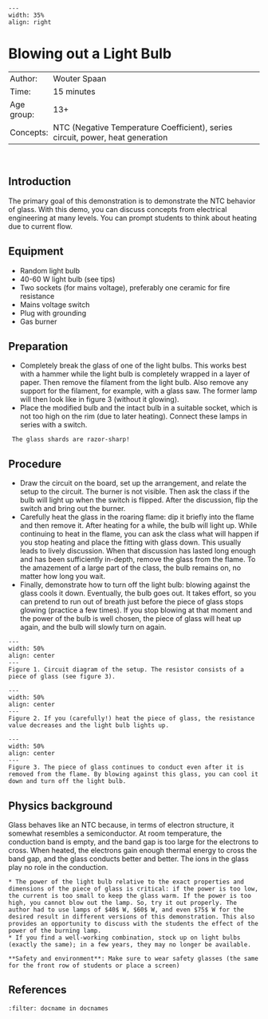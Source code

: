 
```{figure} ../../figures/busy.png
---
width: 35%
align: right
```

# Blowing out a Light Bulb

<table style="width: 100%; border-collapse: collapse; border: none;">
    <tr style="background-color: var(--background-color);">  
        <td style="text-align: left; padding: 3px; border: none; color: var(--text-color)">Author:</td>
        <td style="text-align: left; padding: 3px; border: none; color: var(--text-color)">Wouter Spaan</td>
    </tr>
    <tr style="background-color: var(--background-color);"> 
        <td style="text-align: left; padding: 3px; border: none; color: var(--text-color)">Time:</td>
        <td style="text-align: left; padding: 3px; border: none; color: var(--text-color)">15 minutes</td>
    </tr>
    <tr style="background-color: var(--background-color);"> 
        <td style="text-align: left; padding: 3px; border: none; color: var(--text-color)">Age group:</td>
        <td style="text-align: left; padding: 3px; border: none; color: var(--text-color)">13+</td>
    </tr>
    <tr style="background-color: var(--background-color);"> 
        <td style="text-align: left; padding: 3px; border: none; color: var(--text-color)">Concepts:</td>
        <td style="text-align: left; padding: 3px; border: none; color: var(--text-color)">NTC (Negative Temperature Coefficient), series circuit, power, heat generation</td>
    </tr>
</table><br>

## Introduction
The primary goal of this demonstration is to demonstrate the NTC behavior of glass. With this demo, you can discuss concepts from electrical engineering at many levels. You can prompt students to think about heating due to current flow.

## Equipment
* Random light bulb
* 40-60 W light bulb (see tips)
* Two sockets (for mains voltage), preferably one ceramic for fire resistance
* Mains voltage switch
* Plug with grounding
* Gas burner

## Preparation
* Completely break the glass of one of the light bulbs. This works best with a hammer while the light bulb is completely wrapped in a layer of paper. Then remove the filament from the light bulb. Also remove any support for the filament, for example, with a glass saw. The former lamp will then look like in figure 3 (without it glowing).
* Place the modified bulb and the intact bulb in a suitable socket, which is not too high on the rim (due to later heating). Connect these lamps in series with a switch.

```{warning}
 The glass shards are razor-sharp!
```

## Procedure
* Draw the circuit on the board, set up the arrangement, and relate the setup to the circuit. The burner is not visible. Then ask the class if the bulb will light up when the switch is flipped. After the discussion, flip the switch and bring out the burner.
* Carefully heat the glass in the roaring flame: dip it briefly into the flame and then remove it. After heating for a while, the bulb will light up. While continuing to heat in the flame, you can ask the class what will happen if you stop heating and place the fitting with glass down. This usually leads to lively discussion. When that discussion has lasted long enough and has been sufficiently in-depth, remove the glass from the flame. To the amazement of a large part of the class, the bulb remains on, no matter how long you wait.
* Finally, demonstrate how to turn off the light bulb: blowing against the glass cools it down. Eventually, the bulb goes out. It takes effort, so you can pretend to run out of breath just before the piece of glass stops glowing (practice a few times). If you stop blowing at that moment and the power of the bulb is well chosen, the piece of glass will heat up again, and the bulb will slowly turn on again.

```{figure} demo31_figure3.png
---
width: 50%
align: center
---
Figure 1. Circuit diagram of the setup. The resistor consists of a piece of glass (see figure 3).
```

```{figure} demo31_figure1.jpg
---
width: 50%
align: center
---
Figure 2. If you (carefully!) heat the piece of glass, the resistance value decreases and the light bulb lights up.
```

```{figure} demo31_figure2.jpg
---
width: 50%
align: center
---
Figure 3. The piece of glass continues to conduct even after it is removed from the flame. By blowing against this glass, you can cool it down and turn off the light bulb.
```


## Physics background
Glass behaves like an NTC because, in terms of electron structure, it somewhat resembles a semiconductor. At room temperature, the conduction band is empty, and the band gap is too large for the electrons to cross. When heated, the electrons gain enough thermal energy to cross the band gap, and the glass conducts better and better. The ions in the glass play no role in the conduction.

```{tip}
* The power of the light bulb relative to the exact properties and dimensions of the piece of glass is critical: if the power is too low, the current is too small to keep the glass warm. If the power is too high, you cannot blow out the lamp. So, try it out properly. The author had to use lamps of $40$ W, $60$ W, and even $75$ W for the desired result in different versions of this demonstration. This also provides an opportunity to discuss with the students the effect of the power of the burning lamp.
* If you find a well-working combination, stock up on light bulbs (exactly the same); in a few years, they may no longer be available.
```
```{warning}
**Safety and environment**: Make sure to wear safety glasses (the same for the front row of students or place a screen)
```

## References
```{bibliography}
:filter: docname in docnames
```